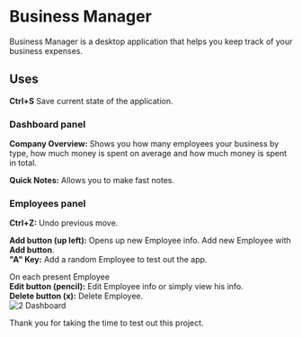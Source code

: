 # Business Manager 

Business Manager is a desktop application that helps you keep track of your business expenses.

## Uses

**Ctrl+S** Save current state of the application.


### Dashboard panel

**Company Overview:** Shows you how many employees your business by type, how much money is spent on average and how much money is spent in total.

**Quick Notes:** Allows you to make fast notes.


### Employees panel

**Ctrl+Z:** Undo previous move.

**Add button (up left):** Opens up new Employee info. Add new Employee with **Add button**.<br/>
**"A" Key:** Add a random Employee to test out the app.<br/>

On each present Employee<br/>
**Edit button (pencil):** Edit Employee info or simply view his info.<br/>
**Delete button (x):** Delete Employee.<br/>
![2 Dashboard](https://user-images.githubusercontent.com/115983223/196178437-a7923c4a-3f45-4ce8-80c1-acf14bfd1fde.png)


Thank you for taking the time to test out this project.

